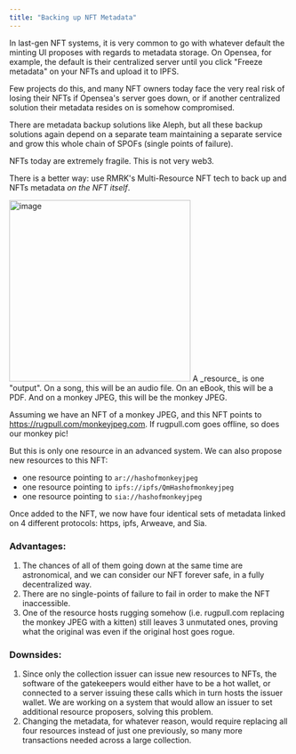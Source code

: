 ```yaml
---
title: "Backing up NFT Metadata"
---
```


In last-gen NFT systems, it is very common to go with whatever default the minting UI proposes with regards to metadata storage. On Opensea, for example, the default is their centralized server until you click "Freeze metadata" on your NFTs and upload it to IPFS.

Few projects do this, and many NFT owners today face the very real risk of losing their NFTs if Opensea's server goes down, or if another centralized solution their metadata resides on is somehow compromised.

There are metadata backup solutions like Aleph, but all these backup solutions again depend on a separate team maintaining a separate service and grow this whole chain of SPOFs (single points of failure).

NFTs today are extremely fragile. This is not very web3.

There is a better way: use RMRK's Multi-Resource NFT tech to back up and NFTs metadata _on the NFT itself_.

<img width="326" alt="image" src="https://user-images.githubusercontent.com/1027871/199571248-8333a077-df49-4fd4-8c89-1b7b08cc255c.png">
A _resource_ is one "output". On a song, this will be an audio file. On an eBook, this will be a PDF. And on a monkey JPEG, this will be the monkey JPEG.

Assuming we have an NFT of a monkey JPEG, and this NFT points to https://rugpull.com/monkeyjpeg.com. If rugpull.com goes offline, so does our monkey pic!

But this is only one resource in an advanced system. We can also propose new resources to this NFT:

- one resource pointing to `ar://hashofmonkeyjpeg`
- one resource pointing to `ipfs://ipfs/QmHashofmonkeyjpeg`
- one resource pointing to `sia://hashofmonkeyjpeg`

Once added to the NFT, we now have four identical sets of metadata linked on 4 different protocols: https, ipfs, Arweave, and Sia. 

### Advantages:

1. The chances of all of them going down at the same time are astronomical, and we can consider our NFT forever safe, in a fully decentralized way.
2. There are no single-points of failure to fail in order to make the NFT inaccessible.
3. One of the resource hosts rugging somehow (i.e. rugpull.com replacing the monkey JPEG with a kitten) still leaves 3 unmutated ones, proving what the original was even if the original host goes rogue.

### Downsides:

1. Since only the collection issuer can issue new resources to NFTs, the software of the gatekeepers would either have to be a hot wallet, or connected to a server issuing these calls which in turn hosts the issuer wallet. We are working on a system that would allow an issuer to set additional resource proposers, solving this problem.
2. Changing the metadata, for whatever reason, would require replacing all four resources instead of just one previously, so many more transactions needed across a large collection.

